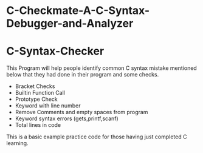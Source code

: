 # C-Checkmate-A-C-Syntax-Debugger-and-Analyzer
# C-Syntax-Checker
This Program will help people identify common C syntax mistake mentioned below that they had done in their program and some checks.
 - Bracket Checks
 - Builtin Function Call
 - Prototype Check
 - Keyword with line number
 - Remove Comments and empty spaces from program
 - Keyword syntax errors (gets,printf,scanf)
 - Total lines in code
 
This is a basic example practice code for those having just completed C learning.
 
